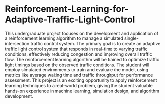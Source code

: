 # Reinforcement-Learning-for-Adaptive-Traffic-Light-Control
This undergraduate project focuses on the development and application of a reinforcement learning algorithm to manage a simulated single-intersection traffic control system. The primary goal is to create an adaptive traffic light control system that responds in real-time to varying traffic conditions, effectively reducing congestion and improving overall traffic flow. The reinforcement learning algorithm will be trained to optimize traffic light timings based on the observed traffic conditions. The student will employ simulated environments to train and evaluate the model, using metrics like average waiting time and traffic throughput for performance assessment. This project is an exciting opportunity to apply reinforcement learning techniques to a real-world problem, giving the student valuable hands-on experience in machine learning, simulation design, and algorithm development.
